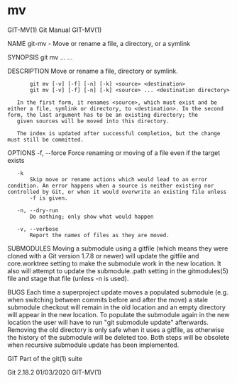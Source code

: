  # mv 
GIT-MV(1)                                                                                         Git Manual                                                                                        GIT-MV(1)

NAME
       git-mv - Move or rename a file, a directory, or a symlink

SYNOPSIS
       git mv <options>... <args>...

DESCRIPTION
       Move or rename a file, directory or symlink.

           git mv [-v] [-f] [-n] [-k] <source> <destination>
           git mv [-v] [-f] [-n] [-k] <source> ... <destination directory>

       In the first form, it renames <source>, which must exist and be either a file, symlink or directory, to <destination>. In the second form, the last argument has to be an existing directory; the
       given sources will be moved into this directory.

       The index is updated after successful completion, but the change must still be committed.

OPTIONS
       -f, --force
           Force renaming or moving of a file even if the target exists

       -k
           Skip move or rename actions which would lead to an error condition. An error happens when a source is neither existing nor controlled by Git, or when it would overwrite an existing file unless
           -f is given.

       -n, --dry-run
           Do nothing; only show what would happen

       -v, --verbose
           Report the names of files as they are moved.

SUBMODULES
       Moving a submodule using a gitfile (which means they were cloned with a Git version 1.7.8 or newer) will update the gitfile and core.worktree setting to make the submodule work in the new location.
       It also will attempt to update the submodule.<name>.path setting in the gitmodules(5) file and stage that file (unless -n is used).

BUGS
       Each time a superproject update moves a populated submodule (e.g. when switching between commits before and after the move) a stale submodule checkout will remain in the old location and an empty
       directory will appear in the new location. To populate the submodule again in the new location the user will have to run "git submodule update" afterwards. Removing the old directory is only safe
       when it uses a gitfile, as otherwise the history of the submodule will be deleted too. Both steps will be obsolete when recursive submodule update has been implemented.

GIT
       Part of the git(1) suite

Git 2.18.2                                                                                        01/03/2020                                                                                        GIT-MV(1)
